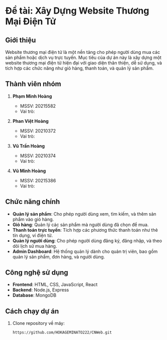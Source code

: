 # Đề tài: Xây Dựng Website Thương Mại Điện Tử

## Giới thiệu
Website thương mại điện tử là một nền tảng cho phép người dùng mua các sản phẩm hoặc dịch vụ trực tuyến. Mục tiêu của dự án này là xây dựng một website thương mại điện tử hiện đại với giao diện thân thiện, dễ sử dụng, và tích hợp các chức năng như giỏ hàng, thanh toán, và quản lý sản phẩm.

## Thành viên nhóm
1. **Phạm Minh Hoàng**
   - MSSV: 20215582
   - Vai trò: 

2. **Phan Việt Hoàng**
   - MSSV: 20210372
   - Vai trò: 

3. **Vũ Trần Hoàng**
   - MSSV: 20210374
   - Vai trò: 

4. **Vũ Minh Hoàng**
   - MSSV: 20215386
   - Vai trò: 

## Chức năng chính
- **Quản lý sản phẩm**: Cho phép người dùng xem, tìm kiếm, và thêm sản phẩm vào giỏ hàng.
- **Giỏ hàng**: Quản lý các sản phẩm mà người dùng đã chọn để mua.
- **Thanh toán trực tuyến**: Tích hợp các phương thức thanh toán như thẻ tín dụng, ví điện tử.
- **Quản lý người dùng**: Cho phép người dùng đăng ký, đăng nhập, và theo dõi lịch sử mua hàng.
- **Admin Dashboard**: Hệ thống quản lý dành cho quản trị viên, bao gồm quản lý sản phẩm, đơn hàng, và người dùng.

## Công nghệ sử dụng
- **Frontend**: HTML, CSS, JavaScript, React 
- **Backend**: Node.js, Express
- **Database**: MongoDB 



## Cách chạy dự án
1. Clone repository về máy:
   ```bash
   https://github.com/HOKAGEMINATO222/CNWeb.git
